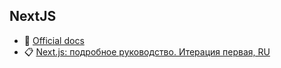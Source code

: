 ## NextJS

- 🧾 [Official docs](https://nextjs.org/learn/basics/create-nextjs-app?utm_source=next-site&utm_medium=homepage-cta&utm_campaign=next-website)
- 📋 [Next.js: подробное руководство. Итерация первая, RU](https://habr.com/ru/company/timeweb/blog/588498/)